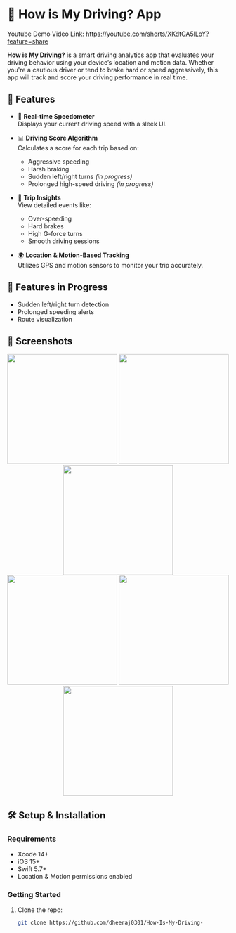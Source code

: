  # 🚗 How is My Driving? App

Youtube Demo Video Link: https://youtube.com/shorts/XKdtGA5lLoY?feature=share

**How is My Driving?** is a smart driving analytics app that evaluates your driving behavior using your device’s location and motion data. Whether you're a cautious driver or tend to brake hard or speed aggressively, this app will track and score your driving performance in real time.

## 📱 Features

- 🧭 **Real-time Speedometer**  
  Displays your current driving speed with a sleek UI.

- 📊 **Driving Score Algorithm**  
  Calculates a score for each trip based on:
  - Aggressive speeding
  - Harsh braking
  - Sudden left/right turns *(in progress)*
  - Prolonged high-speed driving *(in progress)*

- 🧠 **Trip Insights**  
  View detailed events like:
  - Over-speeding
  - Hard brakes
  - High G-force turns
  - Smooth driving sessions

- 🌍 **Location & Motion-Based Tracking**  
  Utilizes GPS and motion sensors to monitor your trip accurately.

## 🚧 Features in Progress

- Sudden left/right turn detection
- Prolonged speeding alerts
- Route visualization

## 📸 Screenshots

<div align="center"> 
  <img src="https://github.com/user-attachments/assets/9cbb9f58-2b1f-4ddc-a598-29978cc2d05d" width="250" /> 
  <img src="https://github.com/user-attachments/assets/bbd7a3dd-9c7a-4051-a749-0beca6cb1749" width="250" /> 
  <img src="https://github.com/user-attachments/assets/df3eb9a0-645b-4b6b-8579-fc92a6986f82" width="250" />
  
  <br />
  <img src="https://github.com/user-attachments/assets/f54871f3-817f-4464-af91-1f0712178d27" width="250" />
  
  <img src="https://github.com/user-attachments/assets/6a64513a-8322-46a1-a2b2-eddf60801fd6" width="250" />
  <img src="https://github.com/user-attachments/assets/35516209-0b58-4f6b-a4c5-5c3cbc581a85" width="250" />
  
</div>


## 🛠️ Setup & Installation

### Requirements

- Xcode 14+
- iOS 15+
- Swift 5.7+
- Location & Motion permissions enabled

### Getting Started

1. Clone the repo:
   ```bash
   git clone https://github.com/dheeraj0301/How-Is-My-Driving-
   
